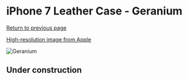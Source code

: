 # iPhone 7 Leather Case - Geranium

[Return to previous page](/iphone_7)

[High-resolution image from Apple](https://store.storeimages.cdn-apple.com/8756/as-images.apple.com/is/MQ5F2?wid=4500&hei=4500&fmt=png)

<div style="width: 512px"><img src="/almost_uncompressed/MQ5F2.webp" alt="Geranium"></div>

## Under construction

